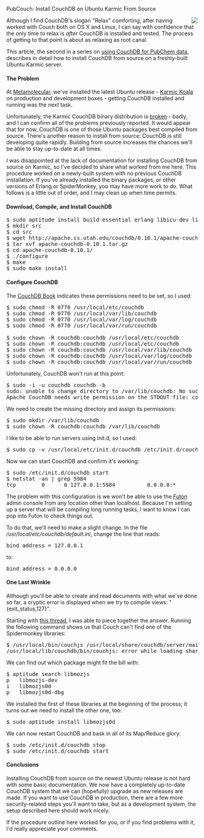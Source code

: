PubCouch: Install CouchDB on Ubuntu Karmic From Source

<a href=""><img src="http://depth-first.s3.amazonaws.com/20100119/couchdb.png" align="right" class="anchor"></img></a>Although I find CouchDB's slogan "Relax" comforting, after having worked with Couch both on OS X and Linux, I can say with confidence that the only time to relax is *after* CouchDB is installed and tested. The process of getting to that point is about as relaxing as root canal.

This article, the second in a series on [using CouchDB for PubChem data](http://depth-first.com/articles/2010/01/20/pubcouch-a-couchdb-interface-to-pubchem), describes in detail how to install CouchDB from source on a freshly-built Ubuntu Karmic server.

#### The Problem

At [Metamolecular](http://metamolecular.com), we've installed the latest Ubuntu release - [Karmic Koala](KarmicKoala) on production and development boxes - getting CouchDB installed and running was the next task.

Unfortunately, the Karmic CouchDB binary distribution is [broken](https://bugs.launchpad.net/ubuntu/karmic/+source/couchdb/+bug/448682) - badly, and I can confirm all of the problems previously reported. It would appear that for now, CouchDB is one of those Ubuntu packages best compiled from source. There's another reason to install from source: CouchDB is still developing quite rapidly. Building from source increases the chances we'll be able to stay up-to-date at all times.

I was disappointed at the lack of documentation for installing CouchDB from source on Karmic, so I've decided to share what worked from me here. This procedure worked on a newly-built system with no previous CouchDB installation. If you've already installed the binary packages, or other versions of Erlang or SpiderMonkey, you may have more work to do. What follows is a little out of order, and I may clean up when time permits.

#### Download, Compile, and Install CouchDB

<pre class="console">
$ sudo aptitude install build-essential erlang libicu-dev libmozjs-dev libcurl4-openssl-dev
$ mkdir src
$ cd src
$ wget http://apache.cs.utah.edu/couchdb/0.10.1/apache-couchdb-0.10.1.tar.gz
$ tar xvf apache-couchdb-0.10.1.tar.gz
$ cd apache-couchdb-0.10.1/
$ ./configure
$ make
$ sudo make install
</pre>

#### Configure CouchDB

The [CouchDB Book](http://books.couchdb.org/relax/) indicates these permissions need to be set, so I used:

<pre class="console">
$ sudo chmod -R 0770 /usr/local/etc/couchdb
$ sudo chmod -R 0770 /usr/local/var/lib/couchdb
$ sudo chmod -R 0770 /usr/local/var/log/couchdb
$ sudo chmod -R 0770 /usr/local/var/run/couchdb

$ sudo chown -R couchdb:couchdb /usr/local/etc/couchdb
$ sudo chown -R couchdb:couchdb /usr/local/etc/couchdb
$ sudo chown -R couchdb:couchdb /usr/local/var/lib/couchdb
$ sudo chown -R couchdb:couchdb /usr/local/var/log/couchdb
$ sudo chown -R couchdb:couchdb /usr/local/var/run/couchdb
</pre>

Unfortunately, CouchDB won't run at this point:

<pre class="console">
$ sudo -i -u couchdb couchdb -b
sudo: unable to change directory to /var/lib/couchdb: No such file or directory
Apache CouchDB needs write permission on the STDOUT file: couchdb.stdout
</pre>

We need to create the missing directory and assign its permissions:

<pre class="console">
$ sudo mkdir /var/lib/couchdb
$ sudo chown -R couchdb:couchdb /var/lib/couchdb
</pre>

I like to be able to run servers using init.d, so I used:

<pre class="console">
$ sudo cp -v /usr/local/etc/init.d/couchdb /etc/init.d/couchdb
</pre>

Now we can start CouchDB and confirm it's working:

<pre class="console">
$ sudo /etc/init.d/couchdb start
$ netstat -an | grep 5984
tcp        0      0 127.0.0.1:5984          0.0.0.0:*               LISTEN
</pre>

The problem with this configuration is we won't be able to use the [Futon](http://books.couchdb.org/relax/intro/getting-started) admin console from any location other than localhost. Because I'm setting up a server that will be compiling long running tasks, I want to know I can pop into Futon to check things out.

To do that, we'll need to make a slight change. In the file */usr/local/etc/couchdb/default.ini*, change the line that reads:

<pre class="console">
bind_address = 127.0.0.1
</pre>

to:

<pre class="console">
bind_address = 0.0.0.0
</pre>

#### One Last Wrinkle

Although you'll be able to create and read documents with what we've done so far, a cryptic error is displayed when we try to compile views: "{exit_status,127}".

Starting with [this thread](http://osdir.com/ml/couchdb-user/2009-03/msg00415.html), I was able to piece together the answer. Running the following command shows us that Couch can't find one of the Spidermonkey libraries:

<pre class="console">
$ /usr/local/bin/couchjs /usr/local/share/couchdb/server/main.js
/usr/local/lib/couchdb/bin/couchjs: error while loading shared libraries: libmozjs.so.0d: cannot open shared object file: No such file or directory
</pre>

We can find out which package might fit the bill with:

<pre class="console">
$ aptitude search libmozjs
p   libmozjs-dev                                                   - Development files for the Mozilla SpiderMonkey JavaScript library       
i   libmozjs0d                                                     - The Mozilla SpiderMonkey JavaScript library                             
p   libmozjs0d-dbg                                                 - Development files for the Mozilla SpiderMonkey JavaScript library
</pre>

We installed the first of these libraries at the beginning of the process; it turns out we need to install the other one, too:

<pre class="console">
$ sudo aptitude install libmozjs0d
</pre>

We can now restart CouchDB and bask in all of its Map/Reduce glory:

<pre class="console">
$ sudo /etc/init.d/couchdb stop
$ sudo /etc/init.d/couchdb start
</pre>

#### Conclusions

Installing CouchDB from source on the newest Ubuntu release is not hard with some basic documentation. We now have a completely up-to-date CouchDB system that we can (hopefully) upgrade as new releases are made. If you want to use CouchDB in production, there are a few more security-related steps you'll want to take, but as a development system, the setup described here should work nicely.

If the procedure outline here worked for you, or if you find problems with it, I'd really appreciate your comments.